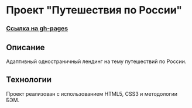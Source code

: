 # Проект "Путешествия по России"
### [Ссылка на gh-pages](https://4mnesiac.github.io/Travel_in_russia/)

## Описание

Адаптивный одностраничный лендинг на тему путешествий по России.

## Технологии

Проект реализован с использованием HTML5, CSS3 и методологии БЭМ.
